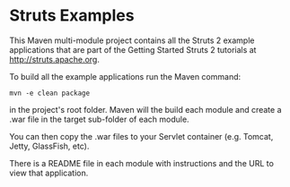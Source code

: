 # Struts Examples

This Maven multi-module project contains all the Struts 2 example applications that are part of the Getting Started Struts 2 tutorials at http://struts.apache.org.

To build all the example applications run the Maven command:
```
mvn -e clean package
```

in the project's root folder.  Maven will the build each module and create a .war file in the target sub-folder of each module.

You can then copy the .war files to your Servlet container (e.g. Tomcat, Jetty, GlassFish, etc).

There is a README file in each module with instructions  and the URL to view that application.
